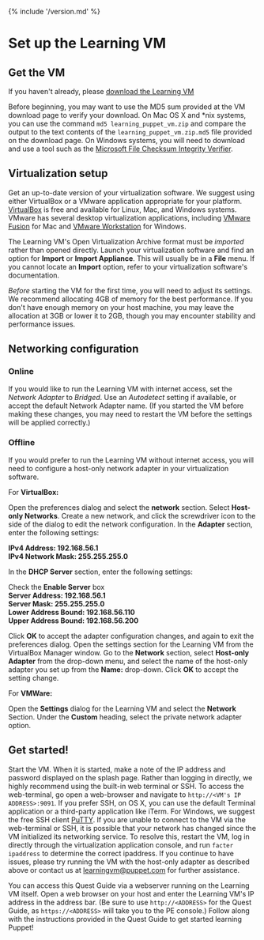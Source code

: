 {% include '/version.md' %}

# Set up the Learning VM

## Get the VM

If you haven't already, please [download the Learning VM](https://puppet.com/download-learning-vm)

Before beginning, you may want to use the MD5 sum provided at the VM
download page to verify your download. On Mac OS X and *nix systems, you can
use the command `md5 learning_puppet_vm.zip` and compare the output to the text
contents of the `learning_puppet_vm.zip.md5` file provided on the download
page. On Windows systems, you will need to download and use a tool such as the
[Microsoft File Checksum Integrity Verifier](https://www.microsoft.com/en-us/download/details.aspx?id=11533).

## Virtualization setup

Get an up-to-date version of your virtualization software. We suggest using
either VirtualBox or a VMware application appropriate for your platform.
[VirtualBox](https://www.virtualbox.org/wiki/Downloads) is free and available
for Linux, Mac, and Windows systems. VMware has several desktop virtualization
applications, including [VMware
Fusion](https://www.vmware.com/products/fusion/) for Mac and [VMware
Workstation](https://www.vmware.com/products/workstation/) for Windows.

The Learning VM's Open Virtualization Archive format must be *imported*
rather than opened directly. Launch your virtualization software and find an
option for **Import** or **Import Appliance**. This will usually be in a **File**
menu. If you cannot locate an **Import** option, refer to your
virtualization software's documentation.

*Before* starting the VM for the first time, you will need to adjust its
settings.  We recommend allocating 4GB of memory for the best performance. If
you don't have enough memory on your host machine, you may leave the allocation
at 3GB or lower it to 2GB, though you may encounter stability and performance
issues.

## Networking configuration

### Online

If you would like to run the Learning VM with internet access, set the
*Network Adapter* to *Bridged*. Use an *Autodetect* setting if available, or
accept the default Network Adapter name. (If you started the VM before making
these changes, you may need to restart the VM before the settings will be
applied correctly.)

### Offline

If you would prefer to run the Learning VM without internet
access, you will need to configure a host-only network adapter in your
virtualization software.

For **VirtualBox:**

Open the preferences dialog and select the **network** section. Select
**Host-only Networks**. Create a new network, and click the screwdriver icon to
the side of the dialog to edit the network configuration. In the **Adapter**
section, enter the following settings:  

**IPv4 Address: 192.168.56.1**  
**IPv4 Network Mask: 255.255.255.0**  

In the **DHCP Server** section, enter the following settings:

Check the **Enable Server** box  
**Server Address: 192.168.56.1**  
**Server Mask: 255.255.255.0**  
**Lower Address Bound: 192.168.56.110**  
**Upper Address Bound: 192.168.56.200**  

Click **OK** to accept the adapter configuration changes, and again to exit the
preferences dialog. Open the settings section for the Learning VM from the
VirtualBox Manager window. Go to the **Network** section, select **Host-only
Adapter** from the drop-down menu, and select the name of the host-only adapter
you set up from the **Name:** drop-down. Click **OK** to accept the setting
change.

For **VMWare:**  

Open the **Settings** dialog for the Learning VM and select the **Network**
Section. Under the **Custom** heading, select the private network adapter
option.

## Get started!

Start the VM. When it is started, make a note of the IP address and password
displayed on the splash page. Rather than logging in directly, we highly
recommend using the built-in web terminal or SSH. To access the web-terminal,
go open a web-browser and navigate to `http://<VM's IP ADDRESS>:9091`. If you
prefer SSH, on OS X, you can use the default Terminal application or a
third-party application like iTerm.  For Windows, we suggest the free SSH
client [PuTTY](http://www.putty.org/). If you are unable to connect to the VM
via the web-terminal or SSH, it is possible that your network has changed since
the VM initialized its networking service. To resolve this, restart the VM, log
in directly through the virtualization application console, and run `facter
ipaddress` to determine the correct ipaddress. If you continue to have issues,
please try running the VM with the host-only adapter as described above or
contact us at learningvm@puppet.com for further assistance.

You can access this Quest Guide via a webserver running on the Learning VM
itself. Open a web browser on your host and enter the Learning VM's IP address
in the address bar. (Be sure to use `http://<ADDRESS>` for the Quest Guide, as
`https://<ADDRESS>` will take you to the PE console.) Follow along with the
instructions provided in the Quest Guide to get started learning Puppet!
